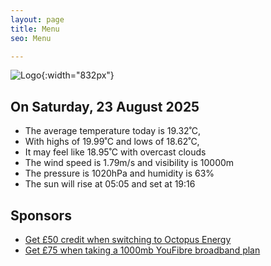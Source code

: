 ```yaml
---
layout: page
title: Menu
seo: Menu

---
```


![Logo](/images/logo.jpg){:width="832px"}

<!-- weather_marker starts -->
## On Saturday, 23 August 2025

- The average temperature today is 19.32˚C,
- With highs of 19.99˚C and lows of 18.62˚C,
- It may feel like 18.95˚C with overcast clouds
- The wind speed is 1.79m/s and visibility is 10000m
- The pressure is 1020hPa and humidity is 63%
- The sun will rise at 05:05 and set at 19:16

<!-- weather_marker ends -->

## Sponsors

- [Get £50 credit when switching to Octopus Energy](https://bit.ly/3oD1nnS)
- [Get £75 when taking a 1000mb YouFibre broadband plan](https://aklam.io/91zWhU?)
